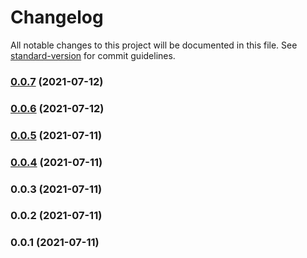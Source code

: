 # Changelog

All notable changes to this project will be documented in this file. See [standard-version](https://github.com/conventional-changelog/standard-version) for commit guidelines.

### [0.0.7](https://github.com/ECJ222/nuxt-paystack/compare/v0.0.6...v0.0.7) (2021-07-12)

### [0.0.6](https://github.com/ECJ222/nuxt-paystack/compare/v0.0.5...v0.0.6) (2021-07-12)

### [0.0.5](https://github.com/ECJ222/nuxt-paystack/compare/v0.0.4...v0.0.5) (2021-07-11)

### [0.0.4](https://github.com/ECJ222/nuxt-paystack/compare/v0.0.3...v0.0.4) (2021-07-11)

### 0.0.3 (2021-07-11)

### 0.0.2 (2021-07-11)

### 0.0.1 (2021-07-11)
